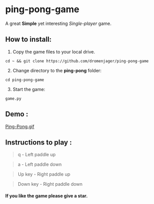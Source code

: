 # ping-pong-game

A great **Simple** yet interesting *Single-player* game.

## How to install:
1. Copy the game files to your local drive.
```
cd ~ && git clone https://github.com/dromenjager/ping-pong-game
```
2. Change directory to the **ping-pong** folder:
```
cd ping-pong-game
```

3. Start the game:
```
game.py
```

## Demo :
[Ping-Pong.gif](https://github.com/dromenjager/ping-pong-game/blob/main/pong.gif)

## Instructions to play :
> q - Left paddle up

> a - Left paddle down

> Up key - Right paddle up

> Down key - Right paddle down


#### If you like the game please give a star.

